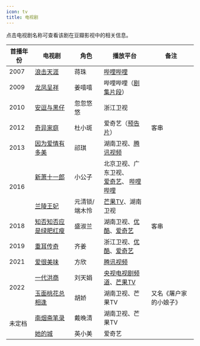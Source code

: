 ```yaml
---
icon: tv
title: 电视剧
---
```


点击电视剧名称可查看该剧在豆瓣影视中的相关信息。

<table>
<thead>
<tr>
    <th>首播年份</th>
    <th>电视剧</th>
    <th>角色</th>
    <th>播放平台</th>
    <th>备注</th>
</tr>
</thead>
<tbody>
<tr>
    <td>2007</td>
    <td><a href="https://movie.douban.com/subject/5969285/" target="_blank" rel="noopener noreferrer">浪击天涯</a></td>
    <td>蒋珠</td>
    <td><a href="https://www.bilibili.com/bangumi/media/md28230902" target="_blank" rel="noopener noreferrer">哔哩哔哩</a></td>
    <td></td>
</tr>
<tr>
    <td>2009</td>
    <td><a href="https://movie.douban.com/subject/4236813/" target="_blank" rel="noopener noreferrer">龙凤呈祥</a></td>
    <td>姜嘻嘻</td>
    <td>哔哩哔哩（<a href="https://www.bilibili.com/video/BV1fX4y1K7HB" target="_blank" rel="noopener noreferrer">剧集片段</a>）</td>
    <td></td>
</tr>
<tr>
    <td>2010</td>
    <td><a href="https://movie.douban.com/subject/7564967/" target="_blank" rel="noopener noreferrer">安逗与黑仔</a></td>
    <td>忽忽悠悠</td>
    <td>浙江卫视</td>
    <td></td>
</tr>
<tr>
    <td>2012</td>
    <td><a href="https://movie.douban.com/subject/11510485/" target="_blank" rel="noopener noreferrer">奇异家庭</a></td>
    <td>杜小斑</td>
    <td>爱奇艺（<a href="https://www.iqiyi.com/v_19rrk8e32s.html" target="_blank" rel="noopener noreferrer">预告片</a>）</td>
    <td>客串</td>
</tr>
<tr>
    <td>2013</td>
    <td><a href="https://movie.douban.com/subject/24840629/" target="_blank" rel="noopener noreferrer">因为爱情有多美</a></td>
    <td>祁琪</td>
    <td>湖南卫视、<a href="https://v.qq.com/x/cover/bpmgwtt6fmxstik.html" target="_blank" rel="noopener noreferrer">腾讯视频</a></td>
    <td></td>
</tr>
<tr>
    <td rowspan="2">2016</td>
    <td><a href="https://movie.douban.com/subject/25966185/" target="_blank" rel="noopener noreferrer">新萧十一郎</a></td>
    <td>小公子</td>
    <td>
        北京卫视、广东卫视、<br>
        <a href="https://www.iqiyi.com/a_19rrhayhrp.html" target="_blank" rel="noopener noreferrer">爱奇艺</a>、
        <a href="https://www.bilibili.com/bangumi/media/md28229687" target="_blank" rel="noopener noreferrer">哔哩哔哩</a>
    </td>
    <td></td>
</tr>
<tr>
    <td><a href="https://movie.douban.com/subject/25023165/" target="_blank" rel="noopener noreferrer">兰陵王妃</a></td>
    <td>元清锁/端木怜</td>
    <td><a href="https://www.mgtv.com/h/52918.html" target="_blank" rel="noopener noreferrer">芒果TV</a>、湖南卫视</td>
    <td></td>
</tr>
<tr>
    <td>2018</td>
    <td><a href="https://movie.douban.com/subject/26928226/" target="_blank" rel="noopener noreferrer">知否知否应是绿肥红瘦</a></td>
    <td>盛淑兰</td>
    <td>湖南卫视、<a href="https://v.youku.com/v_show/id_XMzk3NDA1Mjc3Ng" target="_blank" rel="noopener noreferrer">优酷</a>、<a href="https://www.iqiyi.com/a_19rrhvtr9p.html" target="_blank" rel="noopener noreferrer">爱奇艺</a></td>
    <td>客串</td>
</tr>
<tr>
    <td>2019</td>
    <td><a href="https://movie.douban.com/subject/26717008/" target="_blank" rel="noopener noreferrer">重耳传奇</a></td>
    <td>齐姜</td>
    <td>浙江卫视、<a href="https://v.youku.com/v_show/id_XNDA5MTM3NTIzMg" target="_blank" rel="noopener noreferrer">优酷</a>、<a href="https://www.iqiyi.com/a_19rrhtyu5l.html" target="_blank" rel="noopener noreferrer">爱奇艺</a></td>
    <td></td>
</tr>
<tr>
    <td>2021</td>
    <td><a href="https://movie.douban.com/subject/35297263/" target="_blank" rel="noopener noreferrer">爱很美味</a></td>
    <td>方欣</td>
    <td><a href="https://v.qq.com/x/cover/mzc00200kqq8aps/x0041tw8lxb.html" target="_blank" rel="noopener noreferrer">腾讯视频</a></td>
    <td></td>
</tr>
<tr>
    <td rowspan="2">2022</td>
    <td><a href="https://movie.douban.com/subject/30367734/" target="_blank" rel="noopener noreferrer">一代洪商</a></td>
    <td>刘天娟</td>
    <td><a href="https://tv.cctv.com/2022/03/21/VIDAsJPm1R2ggaxkc85IioFl220321.shtml" target="_blank" rel="noopener noreferrer">央视电视剧频道</a>、<a href="https://www.mgtv.com/b/433802/15794216.html" target="_blank" rel="noopener noreferrer">芒果TV</a></td>
    <td></td>
</tr>
<tr>
    <td><a href="https://movie.douban.com/subject/35248735/" target="_blank" rel="noopener noreferrer">玉面桃花总相逢</a></td>
    <td>胡娇</td>
    <td>湖南卫视、芒果TV</td>
    <td>又名《屠户家的小娘子》</td>
</tr>
<tr>
    <td rowspan="2">未定档</td>
    <td><a href="https://movie.douban.com/subject/26932957/" target="_blank" rel="noopener noreferrer">南烟斋笔录</a></td>
    <td>戴晚清</td>
    <td>湖南卫视、芒果TV</td>
    <td></td>
</tr>
<tr>
    <td><a href="https://movie.douban.com/subject/35496387/" target="_blank" rel="noopener noreferrer">她的城</a></td>
    <td>英小美</td>
    <td>爱奇艺</td>
    <td></td>
</tr>
</tbody>
</table>
